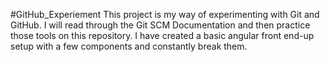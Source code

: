#GitHub_Experiement
This project is my way of experimenting with Git and GitHub.
I will read through the Git SCM Documentation and then practice those tools on this repository. 
I have created a basic angular front end-up setup with a few components and constantly break them. 
